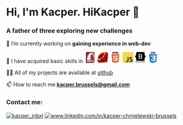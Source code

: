 <h1 align="left">Hi, I'm Kacper. HiKacper 👋</h1>
<h3 align="left">A father of three exploring new challenges</h3>

🔭 I’m currently working on **gaining experience in web-dev**

🌱 I have acquired basic skills in <img src="https://raw.githubusercontent.com/devicons/devicon/master/icons/rails/rails-original-wordmark.svg" alt="rails" width="30" height="30"/> <img src="https://raw.githubusercontent.com/devicons/devicon/master/icons/ruby/ruby-original.svg" alt="ruby" width="30" height="30"/> <img src="https://raw.githubusercontent.com/devicons/devicon/master/icons/html5/html5-original-wordmark.svg" alt="html5" width="30" height="30"/> <img src="https://raw.githubusercontent.com/devicons/devicon/master/icons/javascript/javascript-original.svg" alt="javascript" width="30" height="30"/> <img src="https://raw.githubusercontent.com/devicons/devicon/master/icons/bootstrap/bootstrap-plain-wordmark.svg" alt="bootstrap" width="30" height="30"/> <img src="https://raw.githubusercontent.com/devicons/devicon/master/icons/css3/css3-original-wordmark.svg" alt="css3" width="30" height="30"/> 

👨‍💻 All of my projects are available at [github](github)

📫 How to reach me **kacper.brussels@gmail.com**

<h3 align="left">Contact me:</h3>
<p align="left">
<a href="https://twitter.com/kacper_inbxl" target="blank"><img align="center" src="https://raw.githubusercontent.com/rahuldkjain/github-profile-readme-generator/master/src/images/icons/Social/twitter.svg" alt="kacper_inbxl" height="30" width="40" /></a>
<a href="https://linkedin.com/in/www.linkedin.com/in/kacper-chmielewski-brussels" target="blank"><img align="center" src="https://raw.githubusercontent.com/rahuldkjain/github-profile-readme-generator/master/src/images/icons/Social/linked-in-alt.svg" alt="www.linkedin.com/in/kacper-chmielewski-brussels" height="30" width="40" /></a>
</p>
